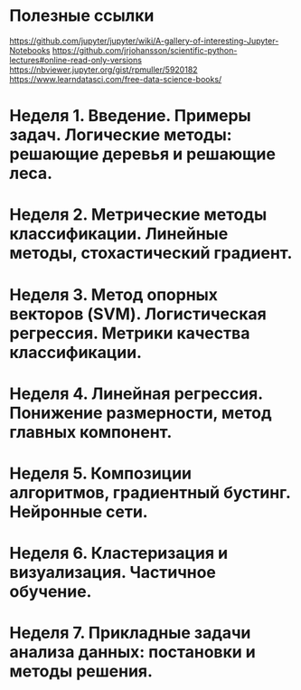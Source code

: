 # Полезные ссылки
https://github.com/jupyter/jupyter/wiki/A-gallery-of-interesting-Jupyter-Notebooks
https://github.com/jrjohansson/scientific-python-lectures#online-read-only-versions
https://nbviewer.jupyter.org/gist/rpmuller/5920182
https://www.learndatasci.com/free-data-science-books/
# Неделя 1. Введение. Примеры задач. Логические методы: решающие деревья и решающие леса.
# Неделя 2. Метрические методы классификации. Линейные методы, стохастический градиент.
# Неделя 3. Метод опорных векторов (SVM). Логистическая регрессия. Метрики качества классификации.
# Неделя 4. Линейная регрессия. Понижение размерности, метод главных компонент.
# Неделя 5. Композиции алгоритмов, градиентный бустинг. Нейронные сети.
# Неделя 6. Кластеризация и визуализация. Частичное обучение.
# Неделя 7. Прикладные задачи анализа данных: постановки и методы решения.
